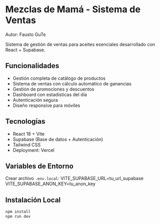 # Mezclas de Mamá - Sistema de Ventas

Autor: Fausto GuTe

Sistema de gestión de ventas para aceites esenciales desarrollado con React + Supabase.

## Funcionalidades

- Gestión completa de catálogo de productos
- Sistema de ventas con cálculo automático de ganancias
- Gestión de promociones y descuentos
- Dashboard con estadísticas del día
- Autenticación segura
- Diseño responsive para móviles

## Tecnologías

- React 18 + Vite
- Supabase (Base de datos + Autenticación)
- Tailwind CSS
- Deployment: Vercel

## Variables de Entorno

Crear archivo `.env.local`:
VITE_SUPABASE_URL=tu_url_supabase
VITE_SUPABASE_ANON_KEY=tu_anon_key

## Instalación Local

```bash
npm install
npm run dev
```
